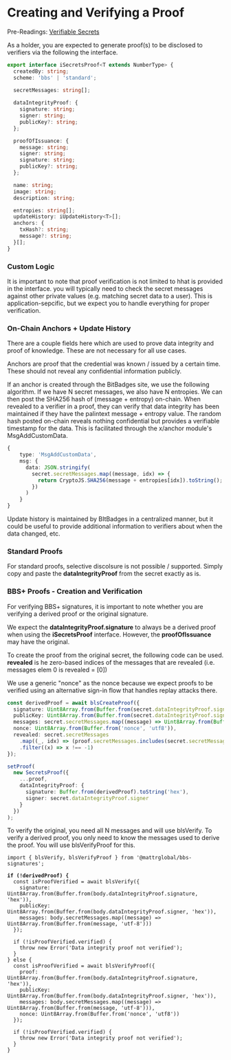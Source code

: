 # Creating and Verifying a Proof

Pre-Readings: [Verifiable Secrets](./)

As a holder, you are expected to generate proof(s) to be disclosed to verifiers via the following the interface.

```typescript
export interface iSecretsProof<T extends NumberType> {
  createdBy: string;
  scheme: 'bbs' | 'standard';

  secretMessages: string[];
  
  dataIntegrityProof: {
    signature: string;
    signer: string;
    publicKey?: string;
  };

  proofOfIssuance: {
    message: string;
    signer: string;
    signature: string;
    publicKey?: string;
  };

  name: string;
  image: string;
  description: string;

  entropies: string[];
  updateHistory: iUpdateHistory<T>[];
  anchors: {
    txHash?: string;
    message?: string;
  }[];
}
```

### Custom Logic

It is important to note that proof verification is not limited to hhat is provided in the interface. you will typically need to check the secret messages against other private values (e.g. matching secret data to a user). This is application-sepcific, but we expect you to handle everything for proper verification.

### On-Chain Anchors + Update History

There are a couple fields here which are used to prove data integrity and proof of knowledge. These are not necessary for all use cases.

Anchors are proof that the credential was known / issued by a certain time. These should not reveal any confidential information publicly.&#x20;

If an anchor is created through the BitBadges site, we use the following algorithm. If we have N secret messages, we also have N entropies. We can then post the SHA256 hash of (message + entropy) on-chain. When revealed to a verifier in a proof, they can verify that data integrity has been maintained if they have the palintext message + entropy value. The random hash posted on-chain reveals nothing confidential but provides a verifiable timestamp for the data. This is facilitated through the x/anchor module's MsgAddCustomData.

```typescript
{
    type: 'MsgAddCustomData',
    msg: {
      data: JSON.stringify(
        secret.secretMessages.map((message, idx) => {
          return CryptoJS.SHA256(message + entropies[idx]).toString();
        })
      )
    }
}
```



Update history is maintained by BItBadges in a centralized manner, but it could be useful to provide additional information to verifiers about when the data changed, etc.

### **Standard Proofs**

For standard proofs, selective discolsure is not possible / supported. Simply copy and paste the **dataIntegrityProof** from the secret exactly as is.

### **BBS+ Proofs - Creation and Verification**

For verifying BBS+ signatures, it is important to note whether you are verifying a derived proof or the original signature.&#x20;

We expect the **dataIntegrityProof.signature** to always be a derived proof when using the **iSecretsProof** interface. However, the **proofOfIssuance** may have the original.

To create the proof from the original secret, the following code can be used. **revealed** is he zero-based indices of the messages that are revealed (i.e. messages elem 0 is revealed = \[0])

&#x20;We use a generic "nonce" as the nonce because we expect proofs to be verified using an alternative sign-in flow that handles replay attacks there.

```typescript
const derivedProof = await blsCreateProof({
  signature: Uint8Array.from(Buffer.from(secret.dataIntegrityProof.signature, 'hex')),
  publicKey: Uint8Array.from(Buffer.from(secret.dataIntegrityProof.signer, 'hex')),
  messages: secret.secretMessages.map((message) => Uint8Array.from(Buffer.from(message, 'utf-8'))),
  nonce: Uint8Array.from(Buffer.from('nonce', 'utf8')),
  revealed: secret.secretMessages
    .map((_, idx) => (proof.secretMessages.includes(secret.secretMessages[idx]) ? idx : -1))
    .filter((x) => x !== -1)
});

setProof(
  new SecretsProof({
    ...proof,
    dataIntegrityProof: {
      signature: Buffer.from(derivedProof).toString('hex'),
      signer: secret.dataIntegrityProof.signer
    }
  })
);
```

To verify the original, you need all N messages and will use blsVerify. To verify a derived proof, you only need to know the messages used to derive the proof. You will use blsVerifyProof for this.

<pre class="language-typescript"><code class="lang-typescript">import { blsVerify, blsVerifyProof } from '@mattrglobal/bbs-signatures';
<strong>
</strong><strong>if (!derivedProof) {
</strong>  const isProofVerified = await blsVerify({
    signature: Uint8Array.from(Buffer.from(body.dataIntegrityProof.signature, 'hex')),
    publicKey: Uint8Array.from(Buffer.from(body.dataIntegrityProof.signer, 'hex')),
    messages: body.secretMessages.map((message) => Uint8Array.from(Buffer.from(message, 'utf-8')))
  });

  if (!isProofVerified.verified) {
    throw new Error('Data integrity proof not verified');
  }
} else {
  const isProofVerified = await blsVerifyProof({
    proof: Uint8Array.from(Buffer.from(body.dataIntegrityProof.signature, 'hex')),
    publicKey: Uint8Array.from(Buffer.from(body.dataIntegrityProof.signer, 'hex')),
    messages: body.secretMessages.map((message) => Uint8Array.from(Buffer.from(message, 'utf-8'))),
    nonce: Uint8Array.from(Buffer.from('nonce', 'utf8'))
  });

  if (!isProofVerified.verified) {
    throw new Error('Data integrity proof not verified');
  }
}
</code></pre>

&#x20;
